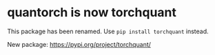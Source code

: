 # quantorch is now torchquant

This package has been renamed. Use `pip install torchquant` instead.

New package: https://pypi.org/project/torchquant/
